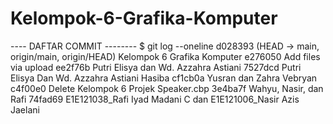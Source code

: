 # Kelompok-6-Grafika-Komputer

----  DAFTAR COMMIT --------
$ git log --oneline
d028393 (HEAD -> main, origin/main, origin/HEAD) Kelompok 6 Grafika Komputer
e276050 Add files via upload
ee2f76b Putri Elisya dan Wd. Azzahra Astiani
7527dcd Putri Elisya Dan Wd. Azzahra Astiani Hasiba
cf1cb0a Yusran dan Zahra Vebryan
c4f00e0 Delete Kelompok 6 Projek Speaker.cbp
3e4ba7f Wahyu, Nasir, dan Rafi
74fad69 E1E121038_Rafi Iyad Madani C dan E1E121006_Nasir Azis Jaelani
